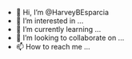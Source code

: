- 👋 Hi, I’m @HarveyBEsparcia
- 👀 I’m interested in ...
- 🌱 I’m currently learning ...
- 💞️ I’m looking to collaborate on ...
- 📫 How to reach me ...

<!---
HarveyBEsparcia/HarveyBEsparcia is a ✨ special ✨ repository because its `README.md` (this file) appears on your GitHub profile.
You can click the Preview link to take a look at your changes.
--->
